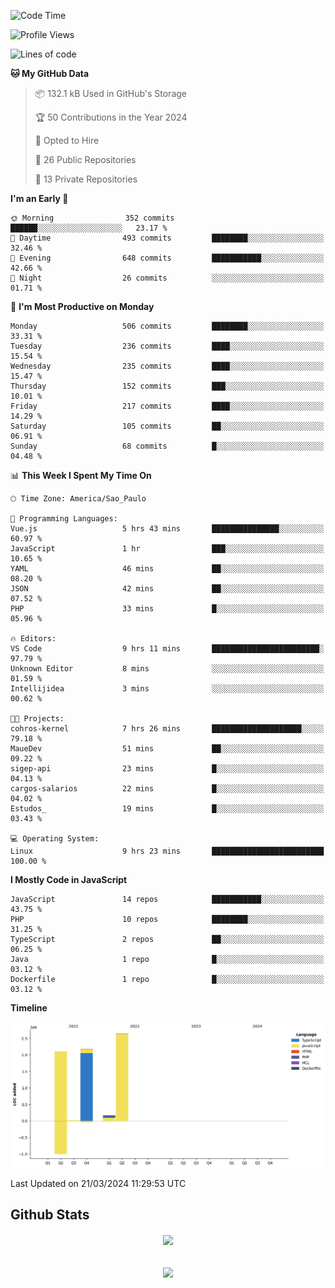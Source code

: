  
<!--START_SECTION:waka-->
![Code Time](http://img.shields.io/badge/Code%20Time-1%2C627%20hrs%2037%20mins-blue)

![Profile Views](http://img.shields.io/badge/Profile%20Views-129-blue)

![Lines of code](https://img.shields.io/badge/From%20Hello%20World%20I%27ve%20Written-7.1%20million%20lines%20of%20code-blue)

**🐱 My GitHub Data** 

> 📦 132.1 kB Used in GitHub's Storage 
 > 
> 🏆 50 Contributions in the Year 2024
 > 
> 💼 Opted to Hire
 > 
> 📜 26 Public Repositories 
 > 
> 🔑 13 Private Repositories 
 > 
**I'm an Early 🐤** 

```text
🌞 Morning                352 commits         ██████░░░░░░░░░░░░░░░░░░░   23.17 % 
🌆 Daytime                493 commits         ████████░░░░░░░░░░░░░░░░░   32.46 % 
🌃 Evening                648 commits         ███████████░░░░░░░░░░░░░░   42.66 % 
🌙 Night                  26 commits          ░░░░░░░░░░░░░░░░░░░░░░░░░   01.71 % 
```
📅 **I'm Most Productive on Monday** 

```text
Monday                   506 commits         ████████░░░░░░░░░░░░░░░░░   33.31 % 
Tuesday                  236 commits         ████░░░░░░░░░░░░░░░░░░░░░   15.54 % 
Wednesday                235 commits         ████░░░░░░░░░░░░░░░░░░░░░   15.47 % 
Thursday                 152 commits         ███░░░░░░░░░░░░░░░░░░░░░░   10.01 % 
Friday                   217 commits         ████░░░░░░░░░░░░░░░░░░░░░   14.29 % 
Saturday                 105 commits         ██░░░░░░░░░░░░░░░░░░░░░░░   06.91 % 
Sunday                   68 commits          █░░░░░░░░░░░░░░░░░░░░░░░░   04.48 % 
```


📊 **This Week I Spent My Time On** 

```text
🕑︎ Time Zone: America/Sao_Paulo

💬 Programming Languages: 
Vue.js                   5 hrs 43 mins       ███████████████░░░░░░░░░░   60.97 % 
JavaScript               1 hr                ███░░░░░░░░░░░░░░░░░░░░░░   10.65 % 
YAML                     46 mins             ██░░░░░░░░░░░░░░░░░░░░░░░   08.20 % 
JSON                     42 mins             ██░░░░░░░░░░░░░░░░░░░░░░░   07.52 % 
PHP                      33 mins             █░░░░░░░░░░░░░░░░░░░░░░░░   05.96 % 

🔥 Editors: 
VS Code                  9 hrs 11 mins       ████████████████████████░   97.79 % 
Unknown Editor           8 mins              ░░░░░░░░░░░░░░░░░░░░░░░░░   01.59 % 
Intellijidea             3 mins              ░░░░░░░░░░░░░░░░░░░░░░░░░   00.62 % 

🐱‍💻 Projects: 
cohros-kernel            7 hrs 26 mins       ████████████████████░░░░░   79.18 % 
MaueDev                  51 mins             ██░░░░░░░░░░░░░░░░░░░░░░░   09.22 % 
sigep-api                23 mins             █░░░░░░░░░░░░░░░░░░░░░░░░   04.13 % 
cargos-salarios          22 mins             █░░░░░░░░░░░░░░░░░░░░░░░░   04.02 % 
Estudos_                 19 mins             █░░░░░░░░░░░░░░░░░░░░░░░░   03.43 % 

💻 Operating System: 
Linux                    9 hrs 23 mins       █████████████████████████   100.00 % 
```

**I Mostly Code in JavaScript** 

```text
JavaScript               14 repos            ███████████░░░░░░░░░░░░░░   43.75 % 
PHP                      10 repos            ████████░░░░░░░░░░░░░░░░░   31.25 % 
TypeScript               2 repos             ██░░░░░░░░░░░░░░░░░░░░░░░   06.25 % 
Java                     1 repo              █░░░░░░░░░░░░░░░░░░░░░░░░   03.12 % 
Dockerfile               1 repo              █░░░░░░░░░░░░░░░░░░░░░░░░   03.12 % 
```



**Timeline**

![Lines of Code chart](https://raw.githubusercontent.com/MaueDev/MaueDev/main/assets/bar_graph.png)


 Last Updated on 21/03/2024 11:29:53 UTC
<!--END_SECTION:waka-->

## Github Stats  
<div align="center"><img src="https://github-readme-stats.vercel.app/api/top-langs/?username=MaueDev&hide_border=true&layout=compact" align="center" /></div>  

<br/>  

<br/>  

<div align="center">
<img src="https://komarev.com/ghpvc/?username=MaueDev&&style=flat-square" align="center" />
</div>  
  
